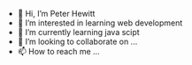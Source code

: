 - 👋 Hi, I’m Peter Hewitt
- 👀 I’m interested in learning web development
- 🌱 I’m currently learning java scipt
- 💞️ I’m looking to collaborate on ...
- 📫 How to reach me ...

<!---
DarwinRd51/DarwinRd51 is a ✨ special ✨ repository because its `README.md` (this file) appears on your GitHub profile.
You can click the Preview link to take a look at your changes.
--->
